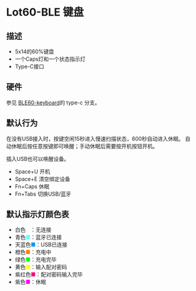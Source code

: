 # Lot60-BLE 键盘

## 描述

- 5x14的60%键盘
- 一个Caps灯和一个状态指示灯
- Type-C接口

## 硬件

参见 [BLE60-keyboard](https://github.com/Lotlab/BLE60-keyboard)的 type-c 分支。

## 默认行为

在没有USB接入时，按键空闲15秒进入慢速扫描状态，600秒自动进入休眠。
自动休眠后按任意按键即可唤醒；手动休眠后需要按开机按钮开机。

插入USB也可以唤醒设备。

- Space+U 开机
- Space+E 清空绑定设备
- Fn+Caps 休眠
- Fn+Tabs 切换USB/蓝牙

## 默认指示灯颜色表

- 白色<span style="color: #FFFFFF">■</span>：无连接
- 青色<span style="color: #66FFFF">■</span>：蓝牙已连接
- 天蓝色<span style="color: #0099FF">■</span>：USB已连接
- 橙色<span style="color: #FF8000">■</span>：充电中
- 绿色<span style="color: #00FF00">■</span>：充电完毕
- 黄色<span style="color: #FFFF00">■</span>：输入配对密码
- 紫红色<span style="color: #FF0080">■</span>：配对密码输入完毕
- 紫色<span style="color: #FF00FF">■</span>：休眠
